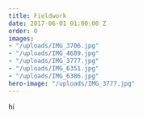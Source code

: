 ```yaml
---
title: Fieldwork
date: 2017-06-01 01:00:00 Z
order: 0
images:
- "/uploads/IMG_3706.jpg"
- "/uploads/IMG_4689.jpg"
- "/uploads/IMG_3777.jpg"
- "/uploads/IMG_6351.jpg"
- "/uploads/IMG_6386.jpg"
hero-image: "/uploads/IMG_3777.jpg"
---
```

hi
